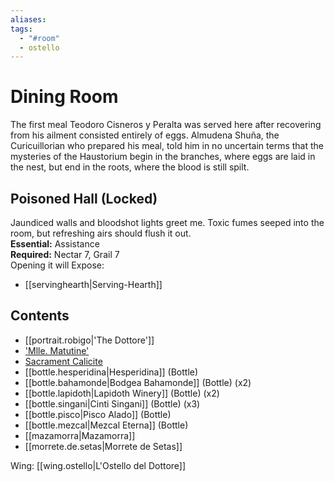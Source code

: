 ```yaml
---
aliases: 
tags:
  - "#room"
  - ostello
---
```

# Dining Room
The first meal Teodoro Cisneros y Peralta was served here after recovering from his ailment consisted entirely of eggs. Almudena Shuña, the Curicuillorian who prepared his meal, told him in no uncertain terms that the mysteries of the Haustorium begin in the branches, where eggs are laid in the nest, but end in the roots, where the blood is still spilt.
## Poisoned Hall (Locked)
Jaundiced walls and bloodshot lights greet me. Toxic fumes seeped into the room, but refreshing airs should flush it out.
<br>**Essential:** Assistance
<br>**Required:** Nectar 7, Grail 7
<br>Opening it will Expose:
- [[servinghearth|Serving-Hearth]]

## Contents
- [[portrait.robigo|'The Dottore']]  
- ['Mlle. Matutine'](https://uadaf.theevilroot.xyz/rowenarium/element/painting.morgen)
- [Sacrament Calicite](https://uadaf.theevilroot.xyz/rowenarium/element/sacrament.calicite)
- [[bottle.hesperidina|Hesperidina]] (Bottle)  
- [[bottle.bahamonde|Bodgea Bahamonde]] (Bottle) (x2) 
- [[bottle.lapidoth|Lapidoth Winery]] (Bottle)  (x2)
- [[bottle.singani|Cinti Singani]] (Bottle) (x3)
- [[bottle.pisco|Pisco Alado]] (Bottle)  
- [[bottle.mezcal|Mezcal Eterna]] (Bottle)  
- [[mazamorra|Mazamorra]]  
- [[morrete.de.setas|Morrete de Setas]]

Wing: [[wing.ostello|L'Ostello del Dottore]]
